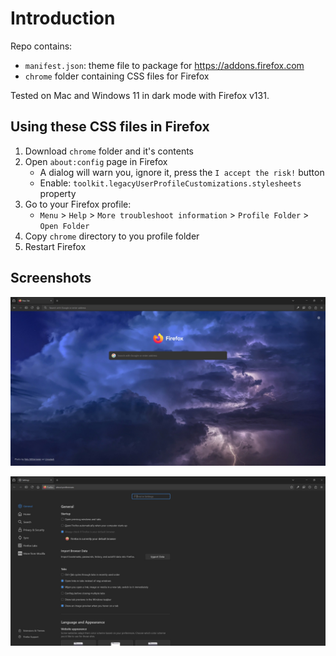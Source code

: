 # Introduction

Repo contains:

- `manifest.json`: theme file to package for https://addons.firefox.com
- `chrome` folder containing CSS files for Firefox

Tested on Mac and Windows 11 in dark mode with Firefox v131.

## Using these CSS files in Firefox

1. Download `chrome` folder and it's contents
2. Open `about:config` page in Firefox
    - A dialog will warn you, ignore it, press the `I accept the risk!` button
    - Enable: `toolkit.legacyUserProfileCustomizations.stylesheets` property
3. Go to your Firefox profile:
    - `Menu` > `Help` > `More troubleshoot information` > `Profile Folder` > `Open Folder`
4. Copy `chrome` directory to you profile folder
5. Restart Firefox

## Screenshots

![Startpage](/images/startpage.jpg "Startpage")

![Settings](/images/settings.jpg "Settings")
